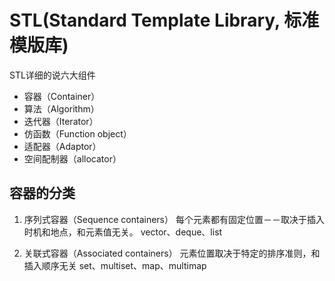 # STL(Standard Template Library, 标准模版库)

STL详细的说六大组件
- 容器（Container）
- 算法（Algorithm）
- 迭代器（Iterator）
- 仿函数（Function object）
- 适配器（Adaptor）
- 空间配制器（allocator）

## 容器的分类

1.  序列式容器（Sequence containers）
    每个元素都有固定位置－－取决于插入时机和地点，和元素值无关。
    vector、deque、list

2.  关联式容器（Associated containers）
    元素位置取决于特定的排序准则，和插入顺序无关
    set、multiset、map、multimap
